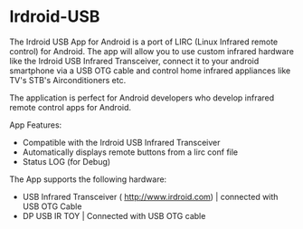 Irdroid-USB
===========

The Irdroid USB App for Android is a port of LIRC (Linux Infrared remote control) for Android. The app will allow you to use
custom infrared hardware like the Irdroid USB Infrared Transceiver, connect it to your android smartphone via a USB OTG cable and 
control home infrared appliances like TV's STB's Airconditioners etc. 

The application is perfect for Android developers who develop infrared remote control apps for Android. 

App Features:

* Compatible with the Irdroid USB Infrared Transceiver
* Automatically displays remote buttons from a lirc conf file
* Status LOG (for Debug)

The App supports the following hardware:

* USB Infrared Transceiver ( http://www.irdroid.com) | connected with USB OTG Cable
* DP USB IR TOY | Connected with USB OTG cable
